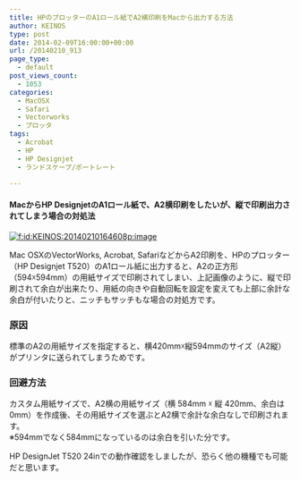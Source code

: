 ```yaml
---
title: HPのプロッターのA1ロール紙でA2横印刷をMacから出力する方法
author: KEINOS
type: post
date: 2014-02-09T16:00:00+00:00
url: /20140210_913
page_type:
  - default
post_views_count:
  - 1053
categories:
  - MacOSX
  - Safari
  - Vectorworks
  - プロッタ
tags:
  - Acrobat
  - HP
  - HP Designjet
  - ランドスケープ/ポートレート

---
```

<div class="section">
  <h4 id="outline__0_1">
    MacからHP DesignjetのA1ロール紙で、A2横印刷をしたいが、縦で印刷出力されてしまう場合の対処法
  </h4>
  
  <p>
    <a href="http://f.hatena.ne.jp/KEINOS/20140210164608" class="hatena-fotolife" target="_blank"><img src="http://cdn-ak.f.st-hatena.com/images/fotolife/K/KEINOS/20140210/20140210164608.png" alt="f:id:KEINOS:20140210164608p:image" title="f:id:KEINOS:20140210164608p:image" class="hatena-fotolife" /></a>
  </p>
  
  <p>
    Mac OSXのVectorWorks, Acrobat, SafariなどからA2印刷を、HPのプロッター（HP Designjet T520）のA1ロール紙に出力すると、A2の正方形（594&#9747;594mm）の用紙サイズで印刷されてしまい、上記画像のように、縦で印刷されて余白が出来たり、用紙の向きや自動回転を設定を変えても上部に余計な余白が付いたりと、ニッチもサッチもな場合の対処方です。
  </p>
  
  <h3 id="outline__1">
    原因
  </h3>
  
  <p>
    標準のA2の用紙サイズを指定すると、横420mm&#9747;縦594mmのサイズ（A2縦）がプリンタに送られてしまうためです。
  </p>
  
  <h3 id="outline__2">
    回避方法
  </h3>
  
  <p>
    カスタム用紙サイズで、A2横の用紙サイズ（横 584mm &#9747; 縦 420mm、余白は0mm）を作成後、その用紙サイズを選ぶとA2横で余計な余白なしで印刷されます。<br />※594mmでなく584mmになっているのは余白を引いた分です。
  </p>
  
  <p>
    HP DesignJet T520 24inでの動作確認をしましたが、恐らく他の機種でも可能だと思います。
  </p>
</div>